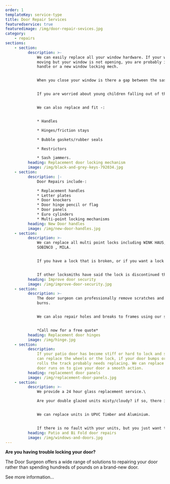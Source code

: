 ```yaml
---
order: 1
templateKey: service-type
title: Door Repair Services
featuredservice: true
featuredimage: /img/door-repair-sevices.jpg
category:
    - repairs
sections:
    - section:
          description: >-
              We can easily replace all your window hardware. If your window handle is
              moving but your window is not opening, you are probably in need a new
              handle or a new window locking mech.


              When you close your window is there a gap between the sash and the frame? you probably need new hinges or new rubber seals.


              If you are worried about young children falling out of the windows we can fit restrictors to the sash so the window will only open a small amount so children cannot fall out.


              We can also replace and fit -:


              * Handles

              * Hinges/friction stays

              * Bubble gaskets/rubber seals

              * Restrictors

              * Sash jammers.
          heading: Replacement door locking mechanism
          image: /img/black-and-grey-keys-792034.jpg
    - section:
          description: |-
              Door Repairs include-:

              * Replacement handles
              * Letter plates
              * Door knockers
              * Door hinge pencil or flag
              * Door panels
              * Euro cylinders
              * Multi-point locking mechanisms
          heading: New Door handles
          image: /img/new-door-handles.jpg
    - section:
          description: >-
              We can replace all multi point locks including WINK HAUS, GU, AVOCET,
              SOBINCO , MILA.


              If you have a lock that is broken, or if you want a lock upgrading, i.e from an old style 4 roller lock to a 4 hook lock, then give us a call for a free no obligation quote.


              If other locksmiths have said the lock is discontinued then give us a call we specialise in finding locks and materials that others can not.
          heading: Improve door security
          image: /img/improve-door-security.jpg
    - section:
          description: >-
              The door surgeon can professionally remove scratches and cigarette
              burns.


              We can also repair holes and breaks to frames using our special Rex Lith UPVC filler kit and repair dents to frames, normally caused by thieves attempting to break in with screw drivers or crow bars.


              *Call now for a free quote*
          heading: Replacement door hinges
          image: /img/hinge.jpg
    - section:
          description:
              If your patio door has become stiff or hard to lock and slide we
              can replace the wheels or the lock, if your door bumps or jumps as it
              rolls the track probably needs replacing. We can replace the track the
              door runs on to give your door a smooth action.
          heading: replacement door panels
          image: /img/replacement-door-panels.jpg
    - section:
          description: >-
              We provide a 24 hour glass replacement service.\

              Are your double glazed units misty/cloudy? if so, there is no need to get new windows. We can replace the double glazing units saving you money.


              We can replace units in UPVC Timber and Aluminium.


              If there is no fault with your units, but you just want to add a bit of class to your home we can replace your unit with leaded and coloured glass, you can even design the glass yourself.
          heading: Patio and Bi Fold door repairs
          image: /img/windows-and-doors.jpg
---
```


**Are you having trouble locking your door?**

The Door Surgeon offers a wide range of solutions to repairing your door rather than spending hundreds of pounds on a brand-new door.

See more information…
